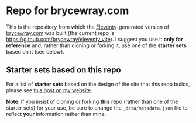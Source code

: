 # Repo for brycewray.com

This is the repository from which the [Eleventy](https://11ty.dev)-generated version of [brycewray.com](https://www.brycewray.com/) was built (the current repo is https://github.com/brycewray/eleventy_vite). I suggest you use it **only for reference** and, rather than cloning or forking it, use one of the **starter sets** based on it (see below).

## Starter sets based on this repo

For a list of **starter sets** based on the design of the site that this repo builds, please see [this post on my website](https://www.brycewray.com/posts/2021/03/beginners-luck-update).

**Note**: If you insist of cloning or forking **this** repo (rather than one of the starter sets) for your use, be sure to change the `_data/metadata.json` file to reflect **your** information rather than mine.